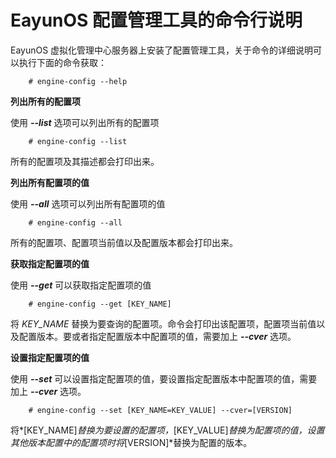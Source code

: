 # EayunOS 配置管理工具的命令行说明

EayunOS 虚拟化管理中心服务器上安装了配置管理工具，关于命令的详细说明可以执行下面的命令获取：

```
    # engine-config --help
```

**列出所有的配置项**

使用 ***--list*** 选项可以列出所有的配置项

```
    # engine-config --list
```

所有的配置项及其描述都会打印出来。

**列出所有配置项的值**

使用 ***--all*** 选项可以列出所有配置项的值

```
    # engine-config --all
```

所有的配置项、配置项当前值以及配置版本都会打印出来。

**获取指定配置项的值**

使用 ***--get*** 可以获取指定配置项的值

```
    # engine-config --get [KEY_NAME]
```

  将 *KEY\_NAME* 替换为要查询的配置项。命令会打印出该配置项，配置项当前值以及配置版本。要或者指定配置版本中配置项的值，需要加上 ***--cver*** 选项。

**设置指定配置项的值**

使用 ***--set*** 可以设置指定配置项的值，要设置指定配置版本中配置项的值，需要加上 ***--cver*** 选项。

```
    # engine-config --set [KEY_NAME=KEY_VALUE] --cver=[VERSION]
```

将*[KEY\_NAME]*替换为要设置的配置项，*[KEY\_VALUE]*替换为配置项的值，设置其他版本配置中的配置项时将*[VERSION]*替换为配置的版本。

